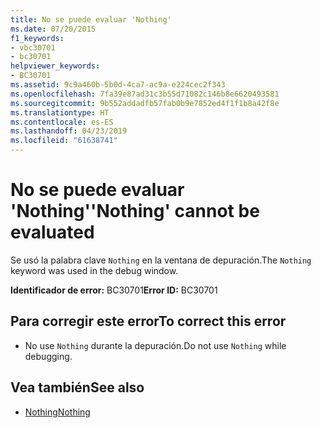 ```yaml
---
title: No se puede evaluar 'Nothing'
ms.date: 07/20/2015
f1_keywords:
- vbc30701
- bc30701
helpviewer_keywords:
- BC30701
ms.assetid: 9c9a460b-5b0d-4ca7-ac9a-e224cec2f343
ms.openlocfilehash: 7fa39e87ad31c3b55d71082c146b8e6620493581
ms.sourcegitcommit: 9b552addadfb57fab0b9e7852ed4f1f1b8a42f8e
ms.translationtype: HT
ms.contentlocale: es-ES
ms.lasthandoff: 04/23/2019
ms.locfileid: "61638741"
---
```

# <a name="nothing-cannot-be-evaluated"></a><span data-ttu-id="b7b36-102">No se puede evaluar 'Nothing'</span><span class="sxs-lookup"><span data-stu-id="b7b36-102">'Nothing' cannot be evaluated</span></span>
<span data-ttu-id="b7b36-103">Se usó la palabra clave `Nothing` en la ventana de depuración.</span><span class="sxs-lookup"><span data-stu-id="b7b36-103">The `Nothing` keyword was used in the debug window.</span></span>  
  
 <span data-ttu-id="b7b36-104">**Identificador de error:** BC30701</span><span class="sxs-lookup"><span data-stu-id="b7b36-104">**Error ID:** BC30701</span></span>  
  
## <a name="to-correct-this-error"></a><span data-ttu-id="b7b36-105">Para corregir este error</span><span class="sxs-lookup"><span data-stu-id="b7b36-105">To correct this error</span></span>  
  
- <span data-ttu-id="b7b36-106">No use `Nothing` durante la depuración.</span><span class="sxs-lookup"><span data-stu-id="b7b36-106">Do not use `Nothing` while debugging.</span></span>  
  
## <a name="see-also"></a><span data-ttu-id="b7b36-107">Vea también</span><span class="sxs-lookup"><span data-stu-id="b7b36-107">See also</span></span>

- [<span data-ttu-id="b7b36-108">Nothing</span><span class="sxs-lookup"><span data-stu-id="b7b36-108">Nothing</span></span>](../../visual-basic/language-reference/nothing.md)
